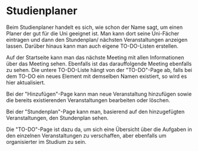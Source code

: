 # Studienplaner

Beim Studienplaner handelt es sich, wie schon der Name sagt, um einen Planer der gut für die Uni geeignet ist. Man kann dort seine Uni-Fächer eintragen und dann den Stundenplan/ nächsten Veranstaltungen anzeigen lassen. Darüber hinaus kann man auch eigene TO-DO-Listen erstellen.

Auf der Startseite kann man das nächste Meeting mit allen Informationen über das Meeting sehen. Ebenfalls ist das darauffolgende Meeting ebenfalls zu sehen. Die untere TO-DO-Liste hängt von der "TO-DO"-Page ab, falls bei dem TO-DO ein neues Element mit demselben Namen existiert, so wird es hier aktualisiert.

Bei der "Hinzufügen"-Page kann man neue Veranstaltung hinzufügen sowie die bereits existierenden Veranstaltungen bearbeiten oder löschen.

Bei der "Stundenplan"-Page kann man, basierend auf den hinzugefügten Veranstaltungen, den Stundenplan sehen.

Die "TO-DO"-Page ist dazu da, um sich eine Übersicht über die Aufgaben in den einzelnen Veranstaltungen zu verschaffen, aber ebenfalls um organisierter im Studium zu sein.
